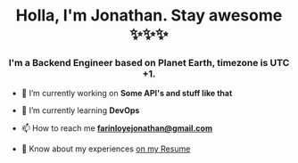 <h1 align="center">Holla, I'm Jonathan. Stay awesome ✨✨✨</h1>
<h3 align="center">I'm a Backend Engineer based on Planet Earth, timezone is UTC +1.</h3>

- 🔭 I’m currently working on **Some API's and stuff like that**

- 🌱 I’m currently learning **DevOps**

- 📫 How to reach me **farinloyejonathan@gmail.com**

- 📄 Know about my experiences [on my Resume]([https://docs.google.com/document/d/e/2PACX-1vRys5zamseAh-18i2YmTOmer1xQBO7-ihpm58cuhtafSEuwGlcSZwiahaxcosSrMw0vQIxho_yUbOfa/pub](https://drive.google.com/file/d/1kUa7vATE9B3uT_P_aY8SHb7krtPEfJgg/view?usp=drive_link))

